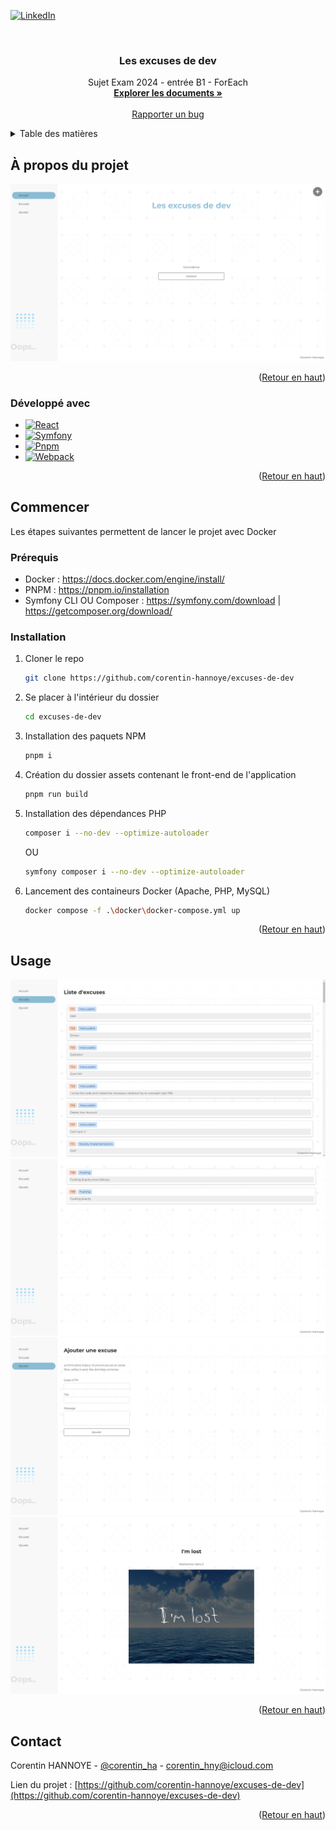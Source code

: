 <a name="readme-top"></a>
[![LinkedIn][linkedin-shield]][linkedin-url]



<!-- PROJECT LOGO -->
<br /> 
<div align="center">
  <h3 align="center">Les excuses de dev</h3>

  <p align="center">
      Sujet Exam 2024 - entrée B1 - ForEach
      <br />
      <a href="/ressources"><strong>Explorer les documents »</strong></a>
      <br />
      <br />
      <a href="https://github.com/corentin-hannoye/excuses-de-dev/issues/new?labels=bug&template=bug_report.md">Rapporter un bug</a>
  </p>
</div>



<!-- TABLE OF CONTENTS -->
<details>
  <summary>Table des matières</summary>
  <ol>
    <li>
      <a href="#à-propos-du-projet">À propos du projet</a>
      <ul>
        <li><a href="#développé-avec">Développé avec</a></li>
      </ul>
    </li>
    <li>
      <a href="#commencer">Commencer</a>
      <ul>
        <li><a href="#prérequis">Prérequis</a></li>
        <li><a href="#installation">Installation</a></li>
      </ul>
    </li>
    <li><a href="#usage">Usage</a></li>
    <li><a href="#contact">Contact</a></li>
  </ol>
</details>



<!-- ABOUT THE PROJECT -->
## À propos du projet

[![product-screenshot]](http://localhost:8000)

<p align="right">(<a href="#readme-top">Retour en haut</a>)</p>



### Développé avec

* [![React][React.js]][React-url]
* [![Symfony][Symfony.com]][Symfony-url]
* [![Pnpm][Pnpm.com]][Pnpm-url]
* [![Webpack][Webpack.com]][Webpack-url]

<p align="right">(<a href="#readme-top">Retour en haut</a>)</p>



<!-- GETTING STARTED -->
## Commencer

Les étapes suivantes permettent de lancer le projet avec Docker

### Prérequis

* Docker : https://docs.docker.com/engine/install/
* PNPM : https://pnpm.io/installation
* Symfony CLI OU Composer : https://symfony.com/download | https://getcomposer.org/download/

### Installation

1. Cloner le repo
   ```sh
   git clone https://github.com/corentin-hannoye/excuses-de-dev
   ```
2. Se placer à l'intérieur du dossier
   ```sh
   cd excuses-de-dev
   ```
3. Installation des paquets NPM
   ```sh
   pnpm i
   ```
4. Création du dossier assets contenant le front-end de l'application
   ```sh
   pnpm run build
   ```
5. Installation des dépendances PHP
   ```sh
   composer i --no-dev --optimize-autoloader
   ```
   OU
   ```sh
   symfony composer i --no-dev --optimize-autoloader
   ```
6. Lancement des containeurs Docker (Apache, PHP, MySQL)
   ```sh
   docker compose -f .\docker\docker-compose.yml up
   ```

<p align="right">(<a href="#readme-top">Retour en haut</a>)</p>



<!-- USAGE EXAMPLES -->
## Usage

[![apologies-screenshot]](http://localhost:8000)
[![apology-screenshot]](http://localhost:8000)
[![add-apology-screenshot]](http://localhost:8000)
[![lost-screenshot]](http://localhost:8000)

<p align="right">(<a href="#readme-top">Retour en haut</a>)</p>



<!-- CONTACT -->
## Contact

Corentin HANNOYE - [@corentin_ha](https://x.com/corentin_ha "@corentin_ha") - corentin_hny@icloud.com

Lien du projet : [https://github.com/corentin-hannoye/excuses-de-dev](https://github.com/corentin-hannoye/excuses-de-dev)

<p align="right">(<a href="#readme-top">Retour en haut</a>)</p>


[product-screenshot]: /ressources/media/screenshot-les-excuses-de-dev.png
[apologies-screenshot]: /ressources/media/screenshot-les-excuses-de-dev-apologies.png
[apology-screenshot]: /ressources/media/screenshot-les-excuses-de-dev-apology.png
[add-apology-screenshot]: /ressources/media/screenshot-les-excuses-de-dev-add-apology.png
[lost-screenshot]: /ressources/media/screenshot-les-excuses-de-dev-lost.png
[linkedin-shield]: https://img.shields.io/badge/LinkedIn-0077B5?style=for-the-badge&logo=linkedin
[linkedin-url]: https://www.linkedin.com/in/corentin-hannoye/ "LinkedIn"
[React.js]: https://img.shields.io/badge/ReactJs-1F2937?style=for-the-badge&logo=react
[React-url]: https://reactjs.org "ReactJs"
[Symfony.com]: https://img.shields.io/badge/Symfony-1F2937?style=for-the-badge&logo=symfony
[Symfony-url]: https://symfony.com "Symfony"
[Pnpm.com]: https://img.shields.io/badge/PNPM-1F2937?style=for-the-badge&logo=pnpm
[Pnpm-url]: https://pnpm.io "PNPM"
[Webpack.com]: https://img.shields.io/badge/Webpack-1F2937?style=for-the-badge&logo=webpack&logoColor=white
[Webpack-url]: https://webpack.js.org "Webpack"
